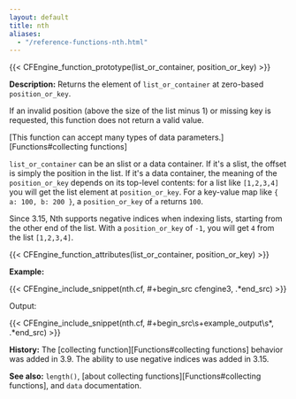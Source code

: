 ```yaml
---
layout: default
title: nth
aliases:
  - "/reference-functions-nth.html"
---
```


{{< CFEngine_function_prototype(list_or_container, position_or_key) >}}

**Description:** Returns the element of `list_or_container` at zero-based `position_or_key`.

If an invalid position (above the size of the list minus 1) or missing key is
requested, this function does not return a valid value.

[This function can accept many types of data parameters.][Functions#collecting functions]

`list_or_container` can be an slist or a data container. If it's a
slist, the offset is simply the position in the list. If it's a data
container, the meaning of the `position_or_key` depends on its
top-level contents: for a list like `[1,2,3,4]` you will get the list
element at `position_or_key`. For a key-value map like
`{ a: 100, b: 200 }`, a `position_or_key` of `a` returns `100`.

Since 3.15, Nth supports negative indices when indexing lists, starting from
the other end of the list. With a `position_or_key` of `-1`, you will get `4`
from the list `[1,2,3,4]`.

{{< CFEngine_function_attributes(list_or_container, position_or_key) >}}

**Example:**

{{< CFEngine_include_snippet(nth.cf, #\+begin_src cfengine3, .*end_src) >}}

Output:

{{< CFEngine_include_snippet(nth.cf, #\+begin_src\s+example_output\s*, .*end_src) >}}

**History:**
The [collecting function][Functions#collecting functions] behavior was added in 3.9.
The ability to use negative indices was added in 3.15.

**See also:** `length()`, [about collecting functions][Functions#collecting functions], and `data` documentation.
